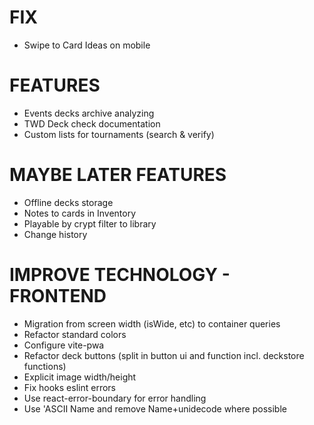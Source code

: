 # FIX
- Swipe to Card Ideas on mobile

# FEATURES
- Events decks archive analyzing
- TWD Deck check documentation
- Custom lists for tournaments (search & verify)

# MAYBE LATER FEATURES
- Offline decks storage
- Notes to cards in Inventory
- Playable by crypt filter to library
- Change history

# IMPROVE TECHNOLOGY - FRONTEND
- Migration from screen width (isWide, etc) to container queries
- Refactor standard colors
- Configure vite-pwa
- Refactor deck buttons (split in button ui and function incl. deckstore functions)
- Explicit image width/height
- Fix hooks eslint errors
- Use react-error-boundary for error handling
- Use 'ASCII Name and remove Name+unidecode where possible
